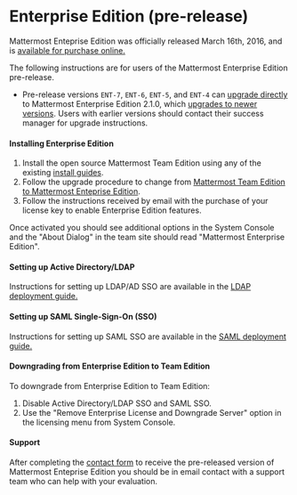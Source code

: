 # Enterprise Edition (pre-release)

Mattermost Enteprise Edition was officially released March 16th, 2016, and is [available for purchase online.](https://about.mattermost.com/pricing/)

The following instructions are for users of the Mattermost Enterprise Edition pre-release. 

- Pre-release versions `ENT-7`, `ENT-6`, `ENT-5`, and `ENT-4` can [upgrade directly](http://docs.mattermost.com/administration/upgrade.html#upgrade-team-edition-to-enterprise-edition) to Mattermost Enterprise Edition 2.1.0, which [upgrades to newer versions](http://docs.mattermost.com/administration/upgrade.html#upgrading-enterprise-edition). Users with earlier versions should contact their success manager for upgrade instructions. 

#### Installing Enterprise Edition 

1. Install the open source Mattermost Team Edition using any of the existing [install guides](http://docs.mattermost.com/index.html#install-guides).
2. Follow the upgrade procedure to change from [Mattermost Team Edition to Mattermost Enteprise Edition](http://docs.mattermost.com/administration/upgrade.html#upgrade-team-edition-to-enterprise-edition).
3. Follow the instructions received by email with the purchase of your license key to enable Enterprise Edition features.

Once activated you should see additional options in the System Console and the "About Dialog" in the team site should read "Mattermost Enterprise Edition". 

#### Setting up Active Directory/LDAP

Instructions for setting up LDAP/AD SSO are available in the [LDAP deployment guide.](http://docs.mattermost.com/deployment/sso-ldap.html)

#### Setting up SAML Single-Sign-On (SSO)

Instructions for setting up SAML SSO are available in the [SAML deployment guide.](http://docs.mattermost.com/deployment/sso-saml.html)

#### Downgrading from Enterprise Edition to Team Edition 

To downgrade from Enterprise Edition to Team Edition: 

1. Disable Active Directory/LDAP SSO and SAML SSO.
2. Use the "Remove Enterprise License and Downgrade Server" option in the licensing menu from System Console.

#### Support

After completing the [contact form](https://about.mattermost.com/contact/) to receive the pre-released version of Mattermost Enteprise Edition you should be in email contact with a support team who can help with your evaluation.


